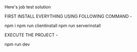 Here's job test solution

FIRST INSTALL EVERYTHING USING FOLLOWING COMMAND -

npm i
npm run clientinstall
npm run serverinstall

EXECUTE THE PROJECT -

npm run dev
